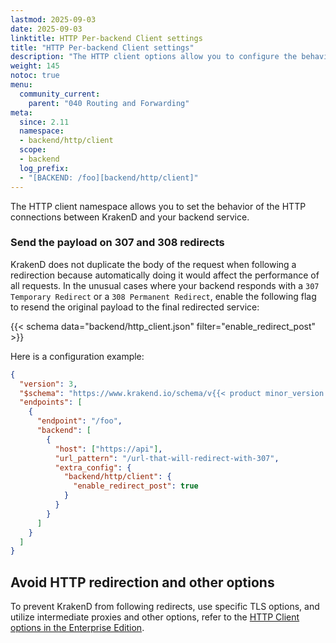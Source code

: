 ```yaml
---
lastmod: 2025-09-03
date: 2025-09-03
linktitle: HTTP Per-backend Client settings
title: "HTTP Per-backend Client settings"
description: "The HTTP client options allow you to configure the behavior to connect to your backends using HTTP"
weight: 145
notoc: true
menu:
  community_current:
    parent: "040 Routing and Forwarding"
meta:
  since: 2.11
  namespace:
  - backend/http/client
  scope:
  - backend
  log_prefix:
  - "[BACKEND: /foo][backend/http/client]"
---
```

The HTTP client namespace allows you to set the behavior of the HTTP connections between KrakenD and your backend service.

### Send the payload on 307 and 308 redirects
KrakenD does not duplicate the body of the request when following a redirection because automatically doing it would affect the performance of all requests. In the unusual cases where your backend responds with a `307 Temporary Redirect` or a `308 Permanent Redirect`, enable the following flag to resend the original payload to the final redirected service:

{{< schema data="backend/http_client.json" filter="enable_redirect_post" >}}

Here is a configuration example:

```json
{
  "version": 3,
  "$schema": "https://www.krakend.io/schema/v{{< product minor_version >}}/krakend.json",
  "endpoints": [
    {
      "endpoint": "/foo",
      "backend": [
        {
          "host": ["https://api"],
          "url_pattern": "/url-that-will-redirect-with-307",
          "extra_config": {
            "backend/http/client": {
              "enable_redirect_post": true
            }
          }
        }
      ]
    }
  ]
}
```

## Avoid HTTP redirection and other options
To prevent KrakenD from following redirects, use specific TLS options, and utilize intermediate proxies and other options, refer to the [HTTP Client options in the Enterprise Edition](/docs/enterprise/backends/http-client/).